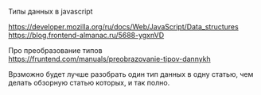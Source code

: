Типы данных в javascript

https://developer.mozilla.org/ru/docs/Web/JavaScript/Data_structures
https://blog.frontend-almanac.ru/5688-ygxnVD

Про преобразование типов https://fruntend.com/manuals/preobrazovanie-tipov-dannykh

Врзможно будет лучше разобрать один тип данных в одну статью, чем делать обзорную статью которых, и так полно.
